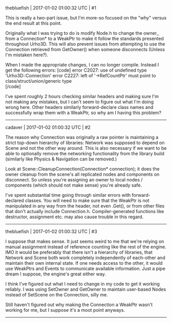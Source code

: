 thebluefish | 2017-01-02 01:00:32 UTC | #1

This is really a two-part issue, but I'm more-so focused on the "why" versus the end result at this point.

Originally what I was trying to do is modify Node.h to change the owner_ from a Connection* to a WeakPtr<Connection> to make it follow the standards presented throughout Urho3D. This will also prevent issues from attempting to use the Connection retrieved from GetOwner() when someone disconnects (Unless I'm mistaken here?).

When I made the appropriate changes, I can no longer compile. Instead I get the following errors:
[code]
error C2027: use of undefined type 'Urho3D::Connection'
error C2227: left of '->RefCountPtr' must point to class/struct/union/generic type	
[/code]

I've spent roughly 2 hours checking similar headers and making sure I'm not making any mistakes, but I can't seem to figure out what I'm doing wrong here. Other headers similarly forward-declare class names and successfully wrap them with a WeakPtr, so why am I having this problem?

-------------------------

cadaver | 2017-01-02 01:00:32 UTC | #2

The reason why Connection was originally a raw pointer is maintaining a strict top-down hierarchy of libraries: Network was supposed to depend on Scene and not the other way around. This is also necessary if we want to be able to optionally remove the networking functionality from the library build (similarly like Physics & Navigation can be removed.)

Look at Scene::CleanupConnection(Connection* connection); it does the owner cleanup from the scene's all replicated nodes and components on disconnect. So unless you're assigning an owner to local nodes / components (which should not make sense) you're already safe.

I've spent substantial time going through similar errors with forward-declared classes. You will need to make sure that the WeakPtr is not manipulated in any way from the header, not even .Get(), or from other files that don't actually include Connection.h. Compiler-generated functions like destructor, assignment etc. may also cause trouble in this regard.

-------------------------

thebluefish | 2017-01-02 01:00:32 UTC | #3

I suppose that makes sense. It just seems weird to me that we're relying on manual assignment instead of reference counting like the rest of the engine. IMO it would be preferably that there isn't a hierarchy of libraries, that Network and Scene both work completely independently of each-other and maintain their own internal state. If one needs access to the other, it would use WeakPtrs and Events to communicate available information. Just a pipe dream I suppose, the engine's great either way.

I think I've figured out what I need to change in my code to get it working reliably. I was using SetOwner and GetOwner to maintain user-based Nodes instead of SetScene on the Connection, silly me.

Still haven't figured out why making the Connection a WeakPtr wasn't working for me, but I suppose it's a moot point anyways.

-------------------------

